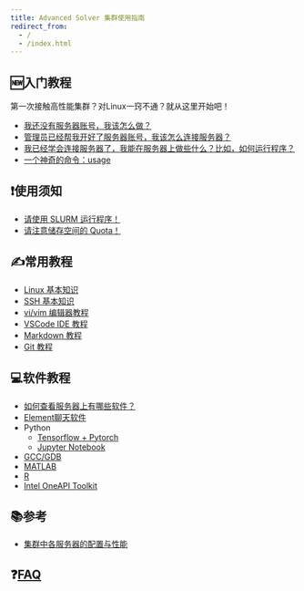 ```yaml
---
title: Advanced Solver 集群使用指南
redirect_from:
  - /
  - /index.html
---
```


## 🆕入门教程

第一次接触高性能集群？对Linux一窍不通？就从这里开始吧！

- [我还没有服务器账号，我该怎么做？](new-user/i-have-no-account)
- [管理员已经帮我开好了服务器账号，我该怎么连接服务器？](new-user/how-can-i-connect)
- [我已经学会连接服务器了，我能在服务器上做些什么？比如，如何运行程序？](new-user/how-can-i-run-program)
- [一个神奇的命令：usage](new-user/usage)

## ❗使用须知

- [请使用 SLURM 运行程序！](you-must/slurm)
- [请注意储存空间的 Quota！](you-must/xfs-quota)

## ✍常用教程

<!-- **<font size=3> 以下提供了一些你可能会用到的教程, 如果您有任何建议和想法, 欢迎修改和补充! </font>** -->
  - [Linux 基本知识](knowledge/linux)
  - [SSH 基本知识](knowledge/ssh)
  - [vi/vim 编辑器教程](knowledge/vim)
  - [VSCode IDE 教程](knowledge/vscode)
  - [Markdown 教程](knowledge/markdown)
  - [Git 教程](knowledge/git)
## 💻软件教程
- [如何查看服务器上有哪些软件？](software/module)
- [Element聊天软件](software/element)
- Python
  - [Tensorflow + Pytorch](software/python/python-tensorflow-pytorch)
  - [Jupyter Notebook](software/python/python-jupyter-notebook)
- [GCC/GDB](software/gcc-gdb)
- [MATLAB](software/matlab)
- [R](software/R)
- [Intel OneAPI Toolkit](software/intel)

## 📚参考

- [集群中各服务器的配置与性能](reference/benchmark)

## ❓[FAQ](faq)
